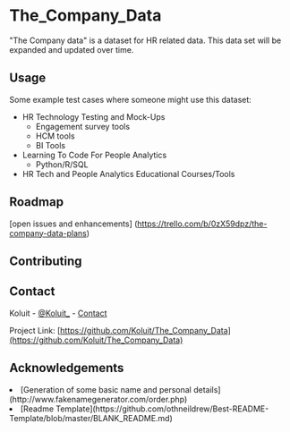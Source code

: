 # The_Company_Data
"The Company data" is a dataset for HR related data. This data set will be expanded and updated over time.

## Usage

Some example test cases where someone might use this dataset:

<!-- wp:list {"className":"is-style-default"} -->
<ul class="is-style-default"><li>HR Technology Testing and Mock-Ups<ul><li>Engagement survey tools</li><li>HCM tools</li><li>BI Tools</li></ul></li><li>Learning To Code For People Analytics<ul><li>Python/R/SQL</li></ul></li><li>HR Tech and People Analytics Educational Courses/Tools</li></ul>
<!-- /wp:list -->

## Roadmap

[open issues and enhancements] (https://trello.com/b/0zX59dpz/the-company-data-plans)

## Contributing





## Contact

Koluit - [@Koluit_](https://twitter.com/twitter_handle) - [Contact](https://koluit.com/about/contact/)

Project Link: [https://github.com/Koluit/The_Company_Data](https://github.com/Koluit/The_Company_Data)




## Acknowledgements

<li>[Generation of some basic name and personal details](http://www.fakenamegenerator.com/order.php)</li>
<li>[Readme Template](https://github.com/othneildrew/Best-README-Template/blob/master/BLANK_README.md)</li>
